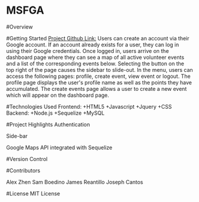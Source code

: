 # MSFGA

#Overview


#Getting Started [Project Github Link:](https://github.com/samuelboediono/MSFGA)
  Users can create an account via their Google account. If an account already exists for a user, they can log in using their Google credentials. Once logged in, users arrive on the dashboard page where they can see a map of all active volunteer events and a list of the corresponding events below. Selecting the button on the top right of the page causes the sidebar to slide-out. In the menu, users can access the following pages: profile, create event, view event or logout. The profile page displays the user's profile name as well as the points they have accumulated. The create events page allows a user to create a new event which will appear on the dashboard page.

#Technologies Used
  Frontend:
    +HTML5
    +Javascript
    +Jquery
    +CSS
  Backend:
    +Node.js 
    +Sequelize
    +MySQL    

#Project Highlights
Authentication

Side-bar

Google Maps API integrated with Sequelize



#Version Control

#Contributors

Alex Zhen
Sam Boedino
James Reantillo
Joseph Cantos

#License
MIT License
